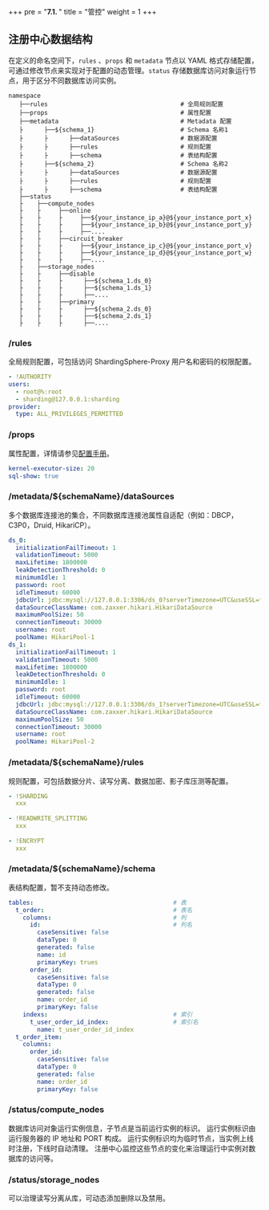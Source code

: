 +++
pre = "<b>7.1. </b>"
title = "管控"
weight = 1
+++

## 注册中心数据结构

在定义的命名空间下，`rules` 、`props` 和 `metadata` 节点以 YAML 格式存储配置，可通过修改节点来实现对于配置的动态管理。`status` 存储数据库访问对象运行节点，用于区分不同数据库访问实例。

```
namespace
   ├──rules                                     # 全局规则配置
   ├──props                                     # 属性配置
   ├──metadata                                  # Metadata 配置
   ├      ├──${schema_1}                        # Schema 名称1
   ├      ├      ├──dataSources                 # 数据源配置
   ├      ├      ├──rules                       # 规则配置
   ├      ├      ├──schema                      # 表结构配置
   ├      ├──${schema_2}                        # Schema 名称2
   ├      ├      ├──dataSources                 # 数据源配置
   ├      ├      ├──rules                       # 规则配置
   ├      ├      ├──schema                      # 表结构配置
   ├──status
   ├    ├──compute_nodes
   ├    ├     ├──online
   ├    ├     ├     ├──${your_instance_ip_a}@${your_instance_port_x}
   ├    ├     ├     ├──${your_instance_ip_b}@${your_instance_port_y}
   ├    ├     ├     ├──....
   ├    ├     ├──circuit_breaker
   ├    ├     ├     ├──${your_instance_ip_c}@${your_instance_port_v}
   ├    ├     ├     ├──${your_instance_ip_d}@${your_instance_port_w}
   ├    ├     ├     ├──....
   ├    ├──storage_nodes
   ├    ├     ├──disable
   ├    ├     ├      ├──${schema_1.ds_0}
   ├    ├     ├      ├──${schema_1.ds_1}
   ├    ├     ├      ├──....
   ├    ├     ├──primary
   ├    ├     ├      ├──${schema_2.ds_0}
   ├    ├     ├      ├──${schema_2.ds_1}
   ├    ├     ├      ├──....
```

### /rules

全局规则配置，可包括访问 ShardingSphere-Proxy 用户名和密码的权限配置。

```yaml
- !AUTHORITY
users:
  - root@%:root
  - sharding@127.0.0.1:sharding
provider:
  type: ALL_PRIVILEGES_PERMITTED
```

### /props

属性配置，详情请参见[配置手册](/cn/user-manual/shardingsphere-jdbc/props/)。

```yaml
kernel-executor-size: 20
sql-show: true
```

### /metadata/${schemaName}/dataSources

多个数据库连接池的集合，不同数据库连接池属性自适配（例如：DBCP，C3P0，Druid, HikariCP）。

```yaml
ds_0:
  initializationFailTimeout: 1
  validationTimeout: 5000
  maxLifetime: 1800000
  leakDetectionThreshold: 0
  minimumIdle: 1
  password: root
  idleTimeout: 60000
  jdbcUrl: jdbc:mysql://127.0.0.1:3306/ds_0?serverTimezone=UTC&useSSL=false
  dataSourceClassName: com.zaxxer.hikari.HikariDataSource
  maximumPoolSize: 50
  connectionTimeout: 30000
  username: root
  poolName: HikariPool-1
ds_1:
  initializationFailTimeout: 1
  validationTimeout: 5000
  maxLifetime: 1800000
  leakDetectionThreshold: 0
  minimumIdle: 1
  password: root
  idleTimeout: 60000
  jdbcUrl: jdbc:mysql://127.0.0.1:3306/ds_1?serverTimezone=UTC&useSSL=false
  dataSourceClassName: com.zaxxer.hikari.HikariDataSource
  maximumPoolSize: 50
  connectionTimeout: 30000
  username: root
  poolName: HikariPool-2
```

### /metadata/${schemaName}/rules

规则配置，可包括数据分片、读写分离、数据加密、影子库压测等配置。

```yaml
- !SHARDING
  xxx
  
- !READWRITE_SPLITTING
  xxx
  
- !ENCRYPT
  xxx
```

### /metadata/${schemaName}/schema

表结构配置，暂不支持动态修改。

```yaml
tables:                                       # 表
  t_order:                                    # 表名
    columns:                                  # 列
      id:                                     # 列名
        caseSensitive: false
        dataType: 0
        generated: false
        name: id
        primaryKey: trues
      order_id:
        caseSensitive: false
        dataType: 0
        generated: false
        name: order_id
        primaryKey: false
    indexs:                                   # 索引
      t_user_order_id_index:                  # 索引名
        name: t_user_order_id_index
  t_order_item:
    columns:
      order_id:
        caseSensitive: false
        dataType: 0
        generated: false
        name: order_id
        primaryKey: false
```

### /status/compute_nodes

数据库访问对象运行实例信息，子节点是当前运行实例的标识。
运行实例标识由运行服务器的 IP 地址和 PORT 构成。
运行实例标识均为临时节点，当实例上线时注册，下线时自动清理。
注册中心监控这些节点的变化来治理运行中实例对数据库的访问等。

### /status/storage_nodes

可以治理读写分离从库，可动态添加删除以及禁用。
